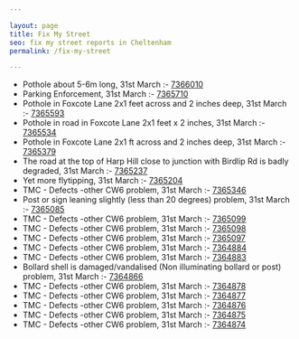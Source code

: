 ```yaml
---

layout: page
title: Fix My Street
seo: fix my street reports in Cheltenham
permalink: /fix-my-street

---
```


<!-- fix_marker starts -->

- Pothole about 5-6m long, 31st March :- [7366010](https://www.fixmystreet.com/report/7366010)
- Parking Enforcement, 31st March :- [7365710](https://www.fixmystreet.com/report/7365710)
- Pothole in Foxcote Lane 2x1 feet across and 2 inches deep, 31st March :- [7365593](https://www.fixmystreet.com/report/7365593)
- Pothole in road in Foxcote Lane 2x1 feet x 2 inches, 31st March :- [7365534](https://www.fixmystreet.com/report/7365534)
- Pothole in Foxcote Lane 2x1 ft across and 2 inches deep, 31st March :- [7365379](https://www.fixmystreet.com/report/7365379)
- The road at the top of Harp Hill close to junction with Birdlip Rd is badly degraded, 31st March :- [7365237](https://www.fixmystreet.com/report/7365237)
- Yet more flytipping, 31st March :- [7365204](https://www.fixmystreet.com/report/7365204)
- TMC - Defects -other CW6 problem, 31st March :- [7365346](https://www.fixmystreet.com/report/7365346)
- Post or sign leaning slightly (less than 20 degrees) problem, 31st March :- [7365085](https://www.fixmystreet.com/report/7365085)
- TMC - Defects -other CW6 problem, 31st March :- [7365099](https://www.fixmystreet.com/report/7365099)
- TMC - Defects -other CW6 problem, 31st March :- [7365098](https://www.fixmystreet.com/report/7365098)
- TMC - Defects -other CW6 problem, 31st March :- [7365097](https://www.fixmystreet.com/report/7365097)
- TMC - Defects -other CW6 problem, 31st March :- [7364884](https://www.fixmystreet.com/report/7364884)
- TMC - Defects -other CW6 problem, 31st March :- [7364883](https://www.fixmystreet.com/report/7364883)
- Bollard shell is damaged/vandalised (Non illuminating bollard or post) problem, 31st March :- [7364866](https://www.fixmystreet.com/report/7364866)
- TMC - Defects -other CW6 problem, 31st March :- [7364878](https://www.fixmystreet.com/report/7364878)
- TMC - Defects -other CW6 problem, 31st March :- [7364877](https://www.fixmystreet.com/report/7364877)
- TMC - Defects -other CW6 problem, 31st March :- [7364876](https://www.fixmystreet.com/report/7364876)
- TMC - Defects -other CW6 problem, 31st March :- [7364875](https://www.fixmystreet.com/report/7364875)
- TMC - Defects -other CW6 problem, 31st March :- [7364874](https://www.fixmystreet.com/report/7364874)

<!-- fix_marker ends -->